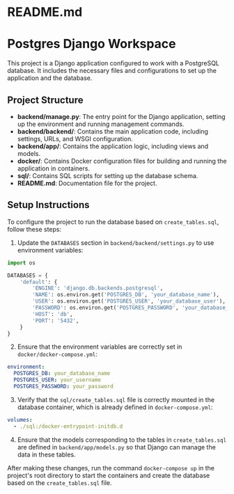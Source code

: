 # README.md

# Postgres Django Workspace

This project is a Django application configured to work with a PostgreSQL database. It includes the necessary files and configurations to set up the application and the database.

## Project Structure

- **backend/manage.py**: The entry point for the Django application, setting up the environment and running management commands.
- **backend/backend/**: Contains the main application code, including settings, URLs, and WSGI configuration.
- **backend/app/**: Contains the application logic, including views and models.
- **docker/**: Contains Docker configuration files for building and running the application in containers.
- **sql/**: Contains SQL scripts for setting up the database schema.
- **README.md**: Documentation file for the project.

## Setup Instructions

To configure the project to run the database based on `create_tables.sql`, follow these steps:

1. Update the `DATABASES` section in `backend/backend/settings.py` to use environment variables:

```python
import os

DATABASES = {
    'default': {
        'ENGINE': 'django.db.backends.postgresql',
        'NAME': os.environ.get('POSTGRES_DB', 'your_database_name'),
        'USER': os.environ.get('POSTGRES_USER', 'your_database_user'),
        'PASSWORD': os.environ.get('POSTGRES_PASSWORD', 'your_database_password'),
        'HOST': 'db',
        'PORT': '5432',
    }
}
```

2. Ensure that the environment variables are correctly set in `docker/docker-compose.yml`:

```yaml
environment:
  POSTGRES_DB: your_database_name
  POSTGRES_USER: your_username
  POSTGRES_PASSWORD: your_password
```

3. Verify that the `sql/create_tables.sql` file is correctly mounted in the database container, which is already defined in `docker-compose.yml`:

```yaml
volumes:
  - ./sql:/docker-entrypoint-initdb.d
```

4. Ensure that the models corresponding to the tables in `create_tables.sql` are defined in `backend/app/models.py` so that Django can manage the data in these tables.

After making these changes, run the command `docker-compose up` in the project's root directory to start the containers and create the database based on the `create_tables.sql` file.